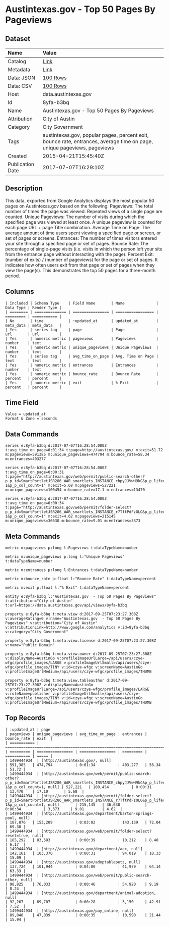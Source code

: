 # Austintexas.gov - Top 50 Pages By Pageviews

## Dataset

| Name | Value |
| :--- | :---- |
| Catalog | [Link](https://catalog.data.gov/dataset/austintexas-gov-top-50-pages-by-pageviews) |
| Metadata | [Link](https://data.austintexas.gov/api/views/8yfa-b3bq) |
| Data: JSON | [100 Rows](https://data.austintexas.gov/api/views/8yfa-b3bq/rows.json?max_rows=100) |
| Data: CSV | [100 Rows](https://data.austintexas.gov/api/views/8yfa-b3bq/rows.csv?max_rows=100) |
| Host | data.austintexas.gov |
| Id | 8yfa-b3bq |
| Name | Austintexas.gov - Top 50 Pages By Pageviews |
| Attribution | City of Austin |
| Category | City Government |
| Tags | austintexas.gov, popular pages, percent exit, bounce rate, entrances, average time on page, unique pageviews, pageviews |
| Created | 2015-04-21T15:45:40Z |
| Publication Date | 2017-07-07T16:29:10Z |

## Description

This data, exported from Google Analytics displays the most popular 50 pages on Austintexas.gov based on the following: 
Pageviews: The total number of times the page was viewed. Repeated views of a single page are counted.
Unique Pageviews: The number of visits during which the specified page was viewed at least once. A unique pageview is counted for each page URL + page Title combination.
Average Time on Page: The average amount of time users spent viewing a specified page or screen, or set of pages or screens.
Entrances: The number of times visitors entered your site through a specified page or set of pages.
Bounce Rate: The percentage of single-page visits (i.e. visits in which the person left your site from the entrance page without interacting with the page).
Percent Exit: (number of exits) / (number of pageviews) for the page or set of pages. It indicates how often users exit from that page or set of pages when they view the page(s). This demonstrates the top 50 pages for a three-month period.

## Columns

```ls
| Included | Schema Type    | Field Name       | Name              | Data Type | Render Type |
| ======== | ============== | ================ | ================= | ========= | =========== |
| No       | time           | :updated_at      | updated_at        | meta_data | meta_data   |
| Yes      | series tag     | page             | Page              | url       | url         |
| Yes      | numeric metric | pageviews        | Pageviews         | number    | text        |
| Yes      | numeric metric | unique_pageviews | Unique Pageviews  | number    | text        |
| Yes      | series tag     | avg_time_on_page | Avg. Time on Page | text      | text        |
| Yes      | numeric metric | entrances        | Entrances         | number    | text        |
| Yes      | numeric metric | bounce_rate      | Bounce Rate       | percent   | percent     |
| Yes      | numeric metric | exit             | % Exit            | percent   | percent     |
```

## Time Field

```ls
Value = updated_at
Format & Zone = seconds
```

## Data Commands

```ls
series e:8yfa-b3bq d:2017-07-07T16:28:54.000Z t:avg_time_on_page=0:01:34 t:page=http://austintexas.gov/ m:exit=51.72 m:pageviews=591385 m:unique_pageviews=474794 m:bounce_rate=58.34 m:entrances=403277

series e:8yfa-b3bq d:2017-07-07T16:28:54.000Z t:avg_time_on_page=0:00:31 t:page="http://austintexas.gov/web/permit/public-search-other?p_p_id=SmartPortletJSR286_WAR_smartlets_INSTANCE_chpyJJVwH9kC&p_p_lifecycle=1&p_p_state=normal&p_p_mode=view&p_p_col_id=column-1&p_p_col_count=1" m:exit=5.68 m:pageviews=527221 m:unique_pageviews=100454 m:bounce_rate=17.1 m:entrances=13470

series e:8yfa-b3bq d:2017-07-07T16:28:54.000Z t:avg_time_on_page=0:00:34 t:page="http://austintexas.gov/web/permit/folder-select?p_p_id=SmartPortletJSR286_WAR_smartlets_INSTANCE_r7TftPdFzOLO&p_p_lifecycle=1&p_p_state=normal&p_p_mode=view&p_p_col_id=column-1&p_p_col_count=1" m:exit=4.62 m:pageviews=215145 m:unique_pageviews=36630 m:bounce_rate=9.01 m:entrances=3373
```

## Meta Commands

```ls
metric m:pageviews p:long l:Pageviews t:dataTypeName=number

metric m:unique_pageviews p:long l:"Unique Pageviews" t:dataTypeName=number

metric m:entrances p:long l:Entrances t:dataTypeName=number

metric m:bounce_rate p:float l:"Bounce Rate" t:dataTypeName=percent

metric m:exit p:float l:"% Exit" t:dataTypeName=percent

entity e:8yfa-b3bq l:"Austintexas.gov  - Top 50 Pages By Pageviews" t:attribution="City of Austin" t:url=https://data.austintexas.gov/api/views/8yfa-b3bq

property e:8yfa-b3bq t:meta.view d:2017-09-25T07:23:27.308Z v:averageRating=0 v:name="Austintexas.gov  - Top 50 Pages By Pageviews" v:attribution="City of Austin" v:attributionLink=http://www.google.com/analytics v:id=8yfa-b3bq v:category="City Government"

property e:8yfa-b3bq t:meta.view.license d:2017-09-25T07:23:27.308Z v:name="Public Domain"

property e:8yfa-b3bq t:meta.view.owner d:2017-09-25T07:23:27.308Z v:displayName=AustinGo v:profileImageUrlLarge=/api/users/czye-wfgc/profile_images/LARGE v:profileImageUrlSmall=/api/users/czye-wfgc/profile_images/TINY v:id=czye-wfgc v:screenName=AustinGo v:profileImageUrlMedium=/api/users/czye-wfgc/profile_images/THUMB

property e:8yfa-b3bq t:meta.view.tableauthor d:2017-09-25T07:23:27.308Z v:displayName=AustinGo v:profileImageUrlLarge=/api/users/czye-wfgc/profile_images/LARGE v:roleName=publisher v:profileImageUrlSmall=/api/users/czye-wfgc/profile_images/TINY v:id=czye-wfgc v:screenName=AustinGo v:profileImageUrlMedium=/api/users/czye-wfgc/profile_images/THUMB
```

## Top Records

```ls
| :updated_at | page                                                                                                                                                                                                           | pageviews | unique_pageviews | avg_time_on_page | entrances | bounce_rate | exit  | 
| =========== | ============================================================================================================================================================================================================== | ========= | ================ | ================ | ========= | =========== | ===== | 
| 1499444934  | [http://austintexas.gov/, null]                                                                                                                                                                                | 591,385   | 474,794          | 0:01:34          | 403,277   | 58.34       | 51.72 | 
| 1499444934  | [http://austintexas.gov/web/permit/public-search-other?p_p_id=SmartPortletJSR286_WAR_smartlets_INSTANCE_chpyJJVwH9kC&p_p_lifecycle=1&p_p_state=normal&p_p_mode=view&p_p_col_id=column-1&p_p_col_count=1, null] | 527,221   | 100,454          | 0:00:31          | 13,470    | 17.10       | 5.68  | 
| 1499444934  | [http://austintexas.gov/web/permit/folder-select?p_p_id=SmartPortletJSR286_WAR_smartlets_INSTANCE_r7TftPdFzOLO&p_p_lifecycle=1&p_p_state=normal&p_p_mode=view&p_p_col_id=column-1&p_p_col_count=1, null]       | 215,145   | 36,630           | 0:00:34          | 3,373     | 9.01        | 4.62  | 
| 1499444934  | [http://austintexas.gov/department/barton-springs-pool, null]                                                                                                                                                  | 187,876   | 153,209          | 0:03:02          | 143,139   | 72.04       | 69.38 | 
| 1499444934  | [http://austintexas.gov/web/permit/folder-select?reset=true, null]                                                                                                                                             | 185,292   | 83,583           | 0:00:39          | 10,212    | 8.48        | 6.17  | 
| 1499444934  | [http://austintexas.gov/department/aac, null]                                                                                                                                                                  | 142,161   | 103,370          | 0:00:31          | 94,019    | 10.33       | 15.09 | 
| 1499444934  | [http://austintexas.gov/adoptablepets, null]                                                                                                                                                                   | 137,724   | 101,944          | 0:04:00          | 41,979    | 64.14       | 63.33 | 
| 1499444934  | [http://austintexas.gov/web/permit/public-search-other, null]                                                                                                                                                  | 98,825    | 76,033           | 0:00:46          | 54,920    | 9.19        | 8.24  | 
| 1499444934  | [http://austintexas.gov/department/animal-adoption, null]                                                                                                                                                      | 92,267    | 69,707           | 0:00:28          | 3,150     | 42.91       | 7.52  | 
| 1499444934  | [http://austintexas.gov/pay_online, null]                                                                                                                                                                      | 89,848    | 47,839           | 0:00:35          | 10,590    | 21.44       | 15.94 | 
```